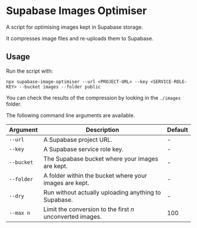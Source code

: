 # Supabase Images Optimiser

A script for optimising images kept in Supabase storage.

It compresses image files and re-uploads them to Supabase.

## Usage

Run the script with:

```text
npx supabase-image-optimiser --url <PROJECT-URL> --key <SERVICE-ROLE-KEY> --bucket images --folder public
```

You can check the results of the compression by looking in the `./images` folder.

The following command line arguments are available.

| Argument   | Description                                               | Default     |
|------------|-----------------------------------------------------------|-------------|
| `--url`    | A Supabase project URL.                                   | -           |
| `--key`    | A Supabase service role key.                              | -           |
| `--bucket` | The Supabase bucket where your images are kept.           | -           |
| `--folder` | A folder within the bucket where your images are kept.    | -           |
| `--dry`    | Run without actually uploading anything to Supabase.      | -           |
| `--max n`  | Limit the conversion to the first *n* unconverted images. | 100         |
